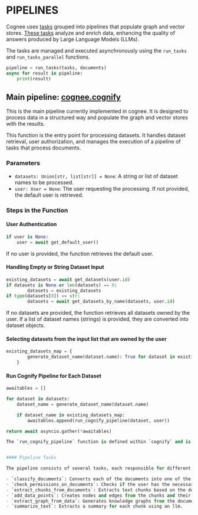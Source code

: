 # PIPELINES

Cognee uses [tasks](https://github.com/topoteretes/cognee/blob/main/cognee/modules/pipelines/tasks/Task.py) grouped into pipelines that populate graph and vector stores. [These tasks](https://github.com/topoteretes/cognee/tree/main/cognee/tasks) analyze and enrich data, enhancing the quality of answers produced by Large Language Models (LLMs). 

The tasks are managed and executed asynchronously using the `run_tasks` and `run_tasks_parallel` functions.

```python
pipeline = run_tasks(tasks, documents)
async for result in pipeline:
    print(result)
```

## Main pipeline: [cognee.cognify](https://github.com/topoteretes/cognee/blob/168cb5d1bf1964b5b0c645b2f3d8638d84554fda/cognee/api/v1/cognify/cognify_v2.py#L38)

This is the main pipeline currently implemented in cognee. It is designed to process data in a structured way and populate the graph and vector stores with the results.


This function is the entry point for processing datasets. It handles dataset retrieval, user authorization, and manages the execution of a pipeline of tasks that process documents.

### Parameters

- `datasets: Union[str, list[str]] = None`: A string or list of dataset names to be processed.
- `user: User = None`: The user requesting the processing. If not provided, the default user is retrieved.

### Steps in the Function

#### User Authentication

```python
if user is None:
    user = await get_default_user()
```

If no user is provided, the function retrieves the default user.

#### Handling Empty or String Dataset Input

```python
existing_datasets = await get_datasets(user.id)
if datasets is None or len(datasets) == 0:
        datasets = existing_datasets
if type(datasets[0]) == str:
        datasets = await get_datasets_by_name(datasets, user.id)
```

If no datasets are provided, the function retrieves all datasets owned by the user. If a list of dataset names (strings) is provided, they are converted into dataset objects.

#### Selecting datasets from the input list that are owned by the user

```python
existing_datasets_map = {
        generate_dataset_name(dataset.name): True for dataset in existing_datasets
    }
```

#### Run Cognify Pipeline for Each Dataset

```python
awaitables = []

for dataset in datasets:
    dataset_name = generate_dataset_name(dataset.name)

    if dataset_name in existing_datasets_map:
        awaitables.append(run_cognify_pipeline(dataset, user))

return await asyncio.gather(*awaitables)

The `run_cognify_pipeline` function is defined within `cognify` and is responsible for processing a single dataset. This is where most of the heavy lifting occurs. The function processes multiple datasets concurrently using `asyncio.gather`.


#### Pipeline Tasks

The pipeline consists of several tasks, each responsible for different parts of the processing:

- `classify_documents`: Converts each of the documents into one of the specific Document types: PdfDocument, AudioDocument, ImageDocument or TextDocument
- `check_permissions_on_documents`: Checks if the user has the necessary permissions to access the documents. In this case, it checks for "write" permission.
- `extract_chunks_from_documents`: Extracts text chunks based on the document type.
- `add_data_points`: Creates nodes and edges from the chunks and their properties. Adds them to the graph engine.
- `extract_graph_from_data`: Generates knowledge graphs from the document chunks.
- `summarize_text`: Extracts a summary for each chunk using an llm.
